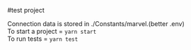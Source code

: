 
#test project

Connection data is stored in ./Constants/marvel.(better .env)  
To start a project = ```yarn start```  
To run tests = ```yarn test```  
